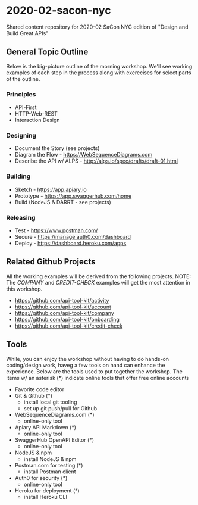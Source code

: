 # 2020-02-sacon-nyc

Shared content repository for 2020-02 SaCon NYC edition of "Design and Build Great APIs" 

## General Topic Outline
Below is the big-picture outline of the morning workshop. We'll see working examples of each step in the process along with exerecises for select parts of the outline.

### Principles
 * API-First
 * HTTP-Web-REST
 * Interaction Design
 
### Designing
 * Document the Story (see projects)
 * Diagram the Flow - https://WebSequenceDiagrams.com
 * Describe the API w/ ALPS - http://alps.io/spec/drafts/draft-01.html

### Building
 * Sketch - https://app.apiary.io
 * Prototype - https://app.swaggerhub.com/home
 * Build (NodeJS & DARRT - see projects)

### Releasing
 * Test - https://www.postman.com/ 
 * Secure - https://manage.auth0.com/dashboard 
 * Deploy - https://dashboard.heroku.com/apps
 
## Related Github Projects
All the working examples will be derived from the following projects. NOTE: The *COMPANY* and *CREDIT-CHECK* examples will get the most attention in this workshop.

 * https://github.com/api-tool-kit/activity
 * https://github.com/api-tool-kit/account
 * https://github.com/api-tool-kit/company
 * https://github.com/api-tool-kit/onboarding
 * https://github.com/api-tool-kit/credit-check

## Tools
While, you can enjoy the workshop without having to do hands-on coding/design work, haveg a few tools on hand can enhance the experience. Below are the tools used to put together the workshop. The items w/ an asterisk (*) indicate online tools that offer free online accounts

 * Favorite code editor
 * Git & Github (*)
   * install local git tooling 
   * set up git push/pull for Github
 * WebSequenceDiagrams.com (*)
   * online-only tool
 * Apiary API Markdown (*)
   * online-only tool
 * SwaggerHub OpenAPI Editor (*)
   * online-only tool
 * NodeJS & npm
   * install NodeJS & npm
 * Postman.com for testing (*)
   * install Postman client
 * Auth0 for security (*)
   * online-only tool
 * Heroku for deployment (*)
   * install Heroku CLI
   
